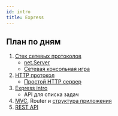 ```yaml
---
id: intro
title: Express
---
```


## План по дням

1. [Стек сетевых протоколов](01.1-net-protocols.md)
   - [net.Server](01.2-net-server.md)
   - [Сетевая консольная игра](01.3-net-console-game.md)
2. [HTTP протокол](02-http.md)
   - [Простой HTTP сервер](02.1-http-endpoints.md)
3. [Express intro](03-express-intro.md)
   - API для списка задач
4. [MVC](04-mvc.md), Router и [структура приложения](04-app-structure.md)
5. [REST API](05-rest-api.md)
